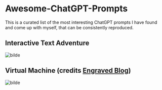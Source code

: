 # Awesome-ChatGPT-Prompts

This is a curated list of the most interesting ChatGPT prompts I have found and come up with myself, that can be consistently reproduced.

## Interactive Text Adventure
![bilde](https://user-images.githubusercontent.com/12898765/205519989-ca204105-877c-46d2-a4c4-a76564ff8032.png)

## Virtual Machine (credits [Engraved Blog](https://www.engraved.blog/building-a-virtual-machine-inside/))
![bilde](https://user-images.githubusercontent.com/12898765/205520173-680e4fa5-aa26-4e33-ae15-6c424660a12f.png)

